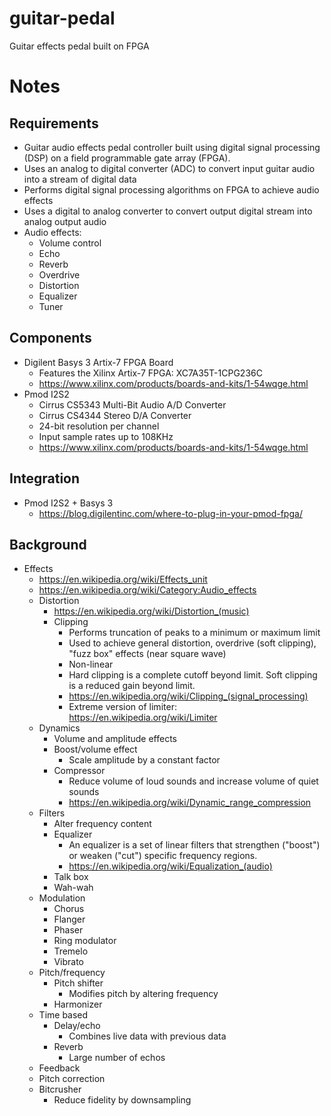 # guitar-pedal
Guitar effects pedal built on FPGA

# Notes

## Requirements
* Guitar audio effects pedal controller built using digital signal processing (DSP) on a field programmable gate array (FPGA).
* Uses an analog to digital converter (ADC) to convert input guitar audio into a stream of digital data
* Performs digital signal processing algorithms on FPGA to achieve audio effects
* Uses a digital to analog converter to convert output digital stream into analog output audio
* Audio effects:
  * Volume control
  * Echo
  * Reverb
  * Overdrive
  * Distortion
  * Equalizer
  * Tuner

## Components
* Digilent Basys 3 Artix-7 FPGA Board
  * Features the Xilinx Artix-7 FPGA: XC7A35T-1CPG236C
  * https://www.xilinx.com/products/boards-and-kits/1-54wqge.html
* Pmod I2S2
  * Cirrus CS5343 Multi-Bit Audio A/D Converter
  * Cirrus CS4344 Stereo D/A Converter
  * 24-bit resolution per channel
  * Input sample rates up to 108KHz
  * https://www.xilinx.com/products/boards-and-kits/1-54wqge.html
  
## Integration
* Pmod I2S2 + Basys 3
  * https://blog.digilentinc.com/where-to-plug-in-your-pmod-fpga/

## Background
* Effects
  * https://en.wikipedia.org/wiki/Effects_unit
  * https://en.wikipedia.org/wiki/Category:Audio_effects
  * Distortion
    * https://en.wikipedia.org/wiki/Distortion_(music)
    * Clipping
      * Performs truncation of peaks to a minimum or maximum limit
      * Used to achieve general distortion, overdrive (soft clipping), "fuzz box" effects (near square wave)
      * Non-linear
      * Hard clipping is a complete cutoff beyond limit. Soft clipping is a reduced gain beyond limit.
      * https://en.wikipedia.org/wiki/Clipping_(signal_processing)
      * Extreme version of limiter: https://en.wikipedia.org/wiki/Limiter
  * Dynamics
    * Volume and amplitude effects
    * Boost/volume effect
      * Scale amplitude by a constant factor
    * Compressor
      * Reduce volume of loud sounds and increase volume of quiet sounds
      * https://en.wikipedia.org/wiki/Dynamic_range_compression
  * Filters
    * Alter frequency content
    * Equalizer
      * An equalizer is a set of linear filters that strengthen ("boost") or weaken ("cut") specific frequency regions.
      * https://en.wikipedia.org/wiki/Equalization_(audio)
    * Talk box
    * Wah-wah
  * Modulation
    * Chorus
    * Flanger
    * Phaser
    * Ring modulator
    * Tremelo
    * Vibrato
  * Pitch/frequency
    * Pitch shifter
      * Modifies pitch by altering frequency
    * Harmonizer
  * Time based
    * Delay/echo
      * Combines live data with previous data
    * Reverb
      * Large number of echos
  * Feedback
  * Pitch correction
  * Bitcrusher
    * Reduce fidelity by downsampling
  
 
